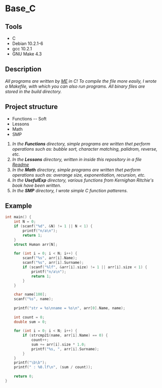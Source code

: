 # Base_C

## Tools
- C
- Debian 10.2.1-6
- gcc 10.2.1
- GNU Make 4.3

## Description
*All programs are written by [ME](https://github.com/David2261 "Bulat Nasyrov") in C!
To compile the file more easily, I wrote a Makefile, with
which you can also run programs.
All binary files are stored in the build directory.*

## Project structure
- Functions
	-- Soft
- Lessons
- Math
- SMP

1. *In the **Functions** directory, simple programs are written thet perform operations such as:
bubble sort, character matching, palidrom, reverse, etc.*
2. *In the **Lessons** directory, written in inside this repository in a file [Readme](./Lessons/README.md)*
3. *In the **Math** directory, simple programs are written thet perform operations such as:
averange size, exponentiation, recursion, etc.*
4. *In the **UsefulExp** directory, various functions from Kernighan Ritchie's book have been written.*
5. *In the **SMP** directory, I wrote simple C function patterens.*

## Example

```c
int main() {
    int N = 0;
    if (scanf("%d", &N) != 1 || N < 1) {
        printf("n/a\n");
        return 1;
    }
    struct Human arr[N];
    
    for (int i = 0; i < N; i++) {
        scanf("%s", arr[i].Name);
        scanf("%s", arr[i].Surname);
        if (scanf("%lf", &arr[i].size) != 1 || arr[i].size < 1) {
            printf("n/a\n");
            return 1;
        }
    }
    
    char name[100];
    scanf("%s", name);
    
    printf("str = %s\nname = %s\n", arr[0].Name, name);
    
    int count = 0;
    double sum = 0;
    
    for (int i = 0; i < N; i++) {
        if (strcmp21(name, arr[i].Name) == 0) {
            count++;
            sum += arr[i].size * 1.0;
            printf("%s, ", arr[i].Surname);
        }
    }
    printf("\b\b");
    printf(" : %0.lf\n", (sum / count));
    
    return 0;
}
```
